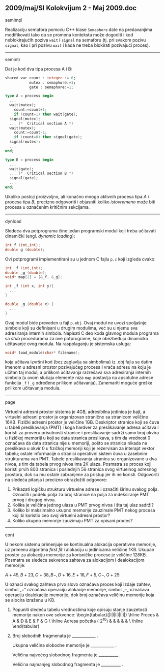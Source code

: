 2009/maj/SI Kolokvijum 2 - Maj 2009.doc
--------------------------------------------------------------------------------
semimpl

Realizaciju semafora pomoću C++ klase `Semaphore` date na predavanjima modifikovati tako
da se promena konteksta može dogoditi i kod neblokirajućih poziva `wait` i `signal` na
semaforu (tj. pri svakom pozivu `signal`, kao i pri pozivu `wait` i kada ne treba blokirati
pozivajući proces).


--------------------------------------------------------------------------------
semintr

Dat je kod dva tipa procesa A i B:
```ada
shared var count : integer := 0;
           mutex : semaphore:=1;
           gate : semaphore:=1;

type A = process begin
  ...
  wait(mutex);
    count:=count+1;
    if (count=1) then wait(gate);
  signal(mutex);
  ... (*  Critical section A *)
  wait(mutex);
    count:=count-1;
    if (count=0) then signal(gate);
  signal(mutex);
  ...
end;

type B = process begin
  ...
  wait(gate);
  ... (*  Critical section B *)
  signal(gate);
  ...
end;
```
Ukoliko postoji proizvoljno, ali konačno mnogo aktivnih procesa tipa *A* i procesa tipa *B*,
precizno odgovoriti i objasniti koliko *istovremeno* može biti procesa u označenim kritičnim
sekcijama.

--------------------------------------------------------------------------------
dynload

Sledeća dva potprograma čine jedan programski modul koji treba učitavati dinamički (engl.
*dynamic loading*):
```c
int f (int,int);
double g (double);
```
Ovi potprogrami implementirani su u jednom C fajlu `p.c` koji izgleda ovako:
```c
int _f (int,int);
double _g (double);
void* map[2] = {&_f, &_g};

int _f (int x, int y){
  ...
}

double _g (double x) {
  ...
}
```
Ovaj modul biće preveden u fajl `p.obj`. Ovaj modul ne uvozi spoljašnje simbole koji su
definisani u drugim modulima, već su u njemu sva adresiranja internih simbola.
Napisati C deo koda glavnog modula programa sa *stub* procedurama za ove potprograme,
koje obezbeđuju dinamičko učitavanje ovog modula. Na raspolaganju je sistemska usluga:
```cpp
void* load_module(char* filename);
```
koja učitava izvršni kod (bez zaglavlja sa simbolima) iz .obj fajla sa datim imenom u adresni
prostor pozivajućeg procesa i vraća adresu na koju je učitan taj modul, a prilikom učitavanja
razrešava sva adresiranja internih simbola (u ovom slučaju elemente niza `map` postavlja na
apsolutne adrese funkcija `_f` i `_g` određene prilikom učitavanja). Zanemariti moguće greške
prilikom učitavanja modula.


--------------------------------------------------------------------------------
page

Virtuelni adresni prostor sistema je 4GB, adresibilna jedinica je bajt, a virtuelni adresni
prostor je organizovan stranično sa stranicom veličine 16KB. Fizički adresni prostor je
veličine 1GB. Deskriptor stranice koji se čuva u tabeli preslikavanja (PMT) i koga hardver za
preslikavanje adresa učitava i koristi za proveru prisutnosti stranice i preslikavanje sadrži
samo broj okvira u fizičkoj memoriji u koji se data stranica preslikava, s tim da vrednost 0
označava da data stranica nije u memoriji, pošto se stranica nikada ne preslikava u okvir 0 u
fizičkoj memoriji koji je rezervisan za interapt vektor tabelu; ostale informacije o stranici
operativni sistem čuva u zasebnim strukturama van PMT. Tabele preslikavanja stranica su
organizovane u dva nivoa, s tim da tabela prvog nivoa ima 2K ulaza. Posmatra se proces koji
koristi prvih 800 stranica i poslednjih 56 stranica svog virtuelnog adresnog prostora, dok su
mu ostale zabranjene za pristup jer ih ne koristi. Odgovoriti na sledeća pitanja i precizno
obrazložiti odgovore:

1. Prikazati logičku strukturu virtuelne adrese i označiti širinu svakog polja. Označiti i podelu polja za broj stranice na polja za indeksiranje PMT prvog i drugog nivoa.
2. Kolika je veličina jednog ulaza u PMT prvog nivoa i šta taj ulaz sadrži?
3. Koliko bi maksimalno ukupno memorije zauzimale PMT nekog procesa koji bi koristio ceo svoj virtuelni adresni prostor?
4. Koliko ukupno memorije zauzimaju PMT za opisani proces?

--------------------------------------------------------------------------------
cont

U nekom sistemu primenjuje se kontinualna alokacija operativne memorije, uz primenu
algoritma *first fit* i alokaciju u jedinicama veličine 1KB. Ukupan prostor za alokaciju
memorije za korisničke procese je veličine 128KB. Posmatra se sledeća sekvenca zahteva za
alokacijom i dealokacijom memorije:

$A+45, B+23, C+38, B-, D+16, E+16, F+5, C-, G+25$

U oznaci svakog zahteva prvo slovo označava proces koji izdaje zahtev, simbol „+“ označava
operaciju alokacije memorije, simbol „–„ označava operaciju dealokacije memorije, dok broj
označava veličinu memorije koja se alocira izraženu u KB.

1. Popuniti sledeću tabelu vrednostima koje opisuju stanje zauzetosti memorije nakon ove sekvence:
   \begin{tabular}{|l|l|l|l|l|l|}
   \hline
   Proces & A & D & E & F & G \\
   \hline
   Adresa početka ($\cdot2^{10}$) & & & & &  \\
   \hline
   \end{tabular}

2. Broj slobodnih fragmenata je ____________ .

   Ukupna veličina slobodne memorije je ____________ .

   Veličina najvećeg slobodnog fragmenta je __________ .

   Veličina najmanjeg slobodnog fragmenta je __________ .
